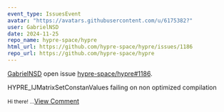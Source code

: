 ```yaml
---
event_type: IssuesEvent
avatar: "https://avatars.githubusercontent.com/u/6175382?"
user: GabrielNSD
date: 2024-11-25
repo_name: hypre-space/hypre
html_url: https://github.com/hypre-space/hypre/issues/1186
repo_url: https://github.com/hypre-space/hypre
---
```


<a href='https://github.com/GabrielNSD' target='_blank'>GabrielNSD</a> open issue <a href='https://github.com/hypre-space/hypre/issues/1186' target='_blank'>hypre-space/hypre#1186</a>.

<p>HYPRE_IJMatrixSetConstanValues failing on non optimized compilation</p><small>Hi there! ...</small><a href='https://github.com/hypre-space/hypre/issues/1186' target='_blank'>View Comment</a>